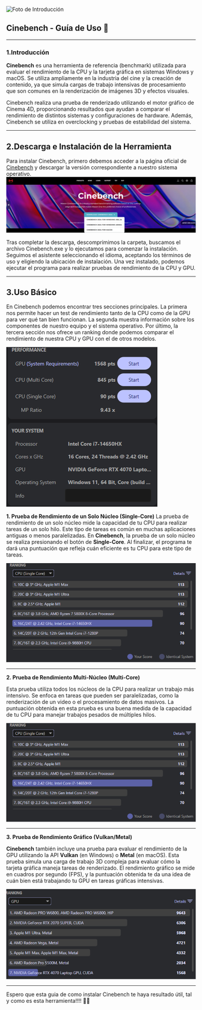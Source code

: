 ![Foto de Introducción](https://maxonassets.imgix.net/images/Cinebench.jpg?fm=webp&auto=format,compress&w=1920&h=1080&ar=16:9&fit=clip&crop=faces&q=80)

## Cinebench - Guía de Uso 🔧

---

### 1.Introducción

**Cinebench** es una herramienta de referencia (benchmark) utilizada para evaluar el rendimiento de la CPU y la tarjeta gráfica en sistemas Windows y macOS. Se utiliza ampliamente en la industria del cine y la creación de contenido, ya que simula cargas de trabajo intensivas de procesamiento que son comunes en la renderización de imágenes 3D y efectos visuales.

Cinebench realiza una prueba de renderizado utilizando el motor gráfico de Cinema 4D, proporcionando resultados que ayudan a comparar el rendimiento de distintos sistemas y configuraciones de hardware. Además, Cinebench se utiliza en overclocking y pruebas de estabilidad del sistema.

---

## 2.Descarga e Instalación de la Herramienta

Para instalar Cinebench, primero debemos acceder a la página oficial de [Cinebench](https://www.maxon.net/en/downloads/cinebench-2024-downloads) y descargar la versión correspondiente a nuestro sistema operativo.
![Downloads](assets/CINE/20250403_172525_image.png)

Tras completar la descarga, descomprimimos la carpeta, buscamos el archivo Cinebench.exe y lo ejecutamos para comenzar la instalación. Seguimos el asistente seleccionando el idioma, aceptando los términos de uso y eligiendo la ubicación de instalación. Una vez instalado, podemos ejecutar el programa para realizar pruebas de rendimiento de la CPU y GPU.

---

## 3.Uso Básico

En Cinebench podemos encontrar tres secciones principales. La primera nos permite hacer un test de rendimiento tanto de la CPU como de la GPU para ver qué tan bien funcionan. La segunda muestra información sobre los componentes de nuestro equipo y el sistema operativo. Por último, la tercera sección nos ofrece un ranking donde podemos comparar el rendimiento de nuestra CPU y GPU con el de otros modelos.

![total](assets/CINE/Captura%20de%20pantalla%202025-04-03%20164702.png)

**1. Prueba de Rendimiento de un Solo Núcleo (Single-Core)**
La prueba de rendimiento de un solo núcleo mide la capacidad de tu CPU para realizar tareas de un solo hilo. Este tipo de tareas es común en muchas aplicaciones antiguas o menos paralelizadas. En **Cinebench**, la prueba de un solo núcleo se realiza presionando el botón de **Single-Core**. Al finalizar, el programa te dará una puntuación que refleja cuán eficiente es tu CPU para este tipo de tareas.

![SingleCore](assets/CINE/Captura%20de%20pantalla%202025-04-03%20165342.png)

---

**2. Prueba de Rendimiento Multi-Núcleo (Multi-Core)**

Esta prueba utiliza todos los núcleos de la CPU para realizar un trabajo más intensivo. Se enfoca en tareas que pueden ser paralelizadas, como la renderización de un video o el procesamiento de datos masivos. La puntuación obtenida en esta prueba es una buena medida de la capacidad de tu CPU para manejar trabajos pesados de múltiples hilos.

![Multicore](assets/CINE/Captura%20de%20pantalla%202025-04-03%20165342.png)

---

**3. Prueba de Rendimiento Gráfico (Vulkan/Metal)**

**Cinebench** también incluye una prueba para evaluar el rendimiento de la GPU utilizando la API **Vulkan** (en Windows) o **Metal** (en macOS). Esta prueba simula una carga de trabajo 3D compleja para evaluar cómo la tarjeta gráfica maneja tareas de renderizado. El rendimiento gráfico se mide en cuadros por segundo (FPS), y la puntuación obtenida te da una idea de cuán bien está trabajando tu GPU en tareas gráficas intensivas.

![GPU](assets/CINE/Captura%20de%20pantalla%202025-04-03%20165421.png)

---

Espero que esta guia de como instalar Cinebench te haya resultado útil, tal y como es esta herramienta!!!! 🚀🔧

